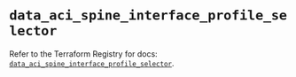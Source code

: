 # `data_aci_spine_interface_profile_selector`

Refer to the Terraform Registry for docs: [`data_aci_spine_interface_profile_selector`](https://registry.terraform.io/providers/ciscodevnet/aci/2.17.0/docs/data-sources/spine_interface_profile_selector).
